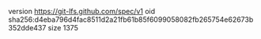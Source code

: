 version https://git-lfs.github.com/spec/v1
oid sha256:d4eba796d4fac8511d2a21fb61b85f6099058082fb265754e62673b352dde437
size 1375
